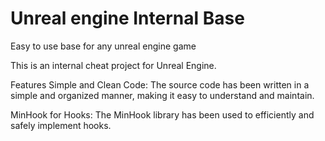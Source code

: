 Unreal engine Internal Base
=====
Easy to use base for any unreal engine game 

This is an internal cheat project for Unreal Engine.

Features
Simple and Clean Code: The source code has been written in a simple and organized manner, making it easy to understand and maintain.

MinHook for Hooks: The MinHook library has been used to efficiently and safely implement hooks.


